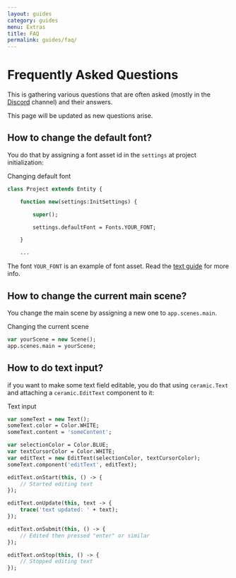 ```yaml
---
layout: guides
category: guides
menu: Extras
title: FAQ
permalink: guides/faq/
---
```

# Frequently Asked Questions

This is gathering various questions that are often asked (mostly in the [Discord](/discord/) channel) and their answers.

This page will be updated as new questions arise.

## How to change the default font?

You do that by assigning a font asset id in the `settings` at project initialization:

<div class="codename">Changing default font</div>

```haxe
class Project extends Entity {

    function new(settings:InitSettings) {

        super();

        settings.defaultFont = Fonts.YOUR_FONT;

    }

    ...
```

The font `YOUR_FONT` is an example of font asset. Read the [text guide](/guides/text//#using-custom-fonts) for more info.

## How to change the current main scene?

You change the main scene by assigning a new one to `app.scenes.main`.

<div class="codename">Changing the current scene</div>

```haxe
var yourScene = new Scene();
app.scenes.main = yourScene;
```

## How to do text input?

if you want to make some text field editable, you do that using `ceramic.Text` and attaching a `ceramic.EditText` component to it:

<div class="codename">Text input</div>

```haxe
var someText = new Text();
someText.color = Color.WHITE;
someText.content = 'someContent';

var selectionColor = Color.BLUE;
var textCursorColor = Color.WHITE;
var editText = new EditText(selectionColor, textCursorColor);
someText.component('editText', editText);

editText.onStart(this, () -> {
    // Started editing text
});

editText.onUpdate(this, text -> {
    trace('text updated: ' + text);
});

editText.onSubmit(this, () -> {
    // Edited then pressed "enter" or similar
});

editText.onStop(this, () -> {
    // Stopped editing text
});
```

